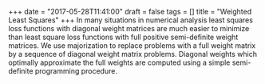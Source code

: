 +++
date = "2017-05-28T11:41:00"
draft = false
tags = []
title = "Weighted Least Squares"
+++
In many situations in numerical analysis least squares loss functions with diagonal weight matrices are much easier to minimize than least square loss functions with full positive semi-definite weight matrices. We use majorization to replace problems with a full weight matrix by a sequence of diagonal weight matrix problems. Diagonal weights which optimally approximate the full weights are computed using a simple semi-definite programming procedure.
